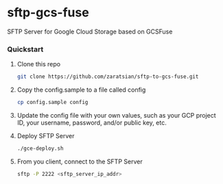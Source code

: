 # sftp-gcs-fuse
SFTP Server for Google Cloud Storage based on GCSFuse

### Quickstart

1. Clone this repo

    ```bash
    git clone https://github.com/zaratsian/sftp-to-gcs-fuse.git
    ```

2. Copy the config.sample to a file called config

    ```bash
    cp config.sample config
    ```

3. Update the config file with your own values, such as your GCP project ID, your username, password, and/or public key, etc. 
4. Deploy SFTP Server

    ```bash
    ./gce-deploy.sh
    ```

5. From you client, connect to the SFTP Server

    ```bash
    sftp -P 2222 <sftp_server_ip_addr>
    ```

